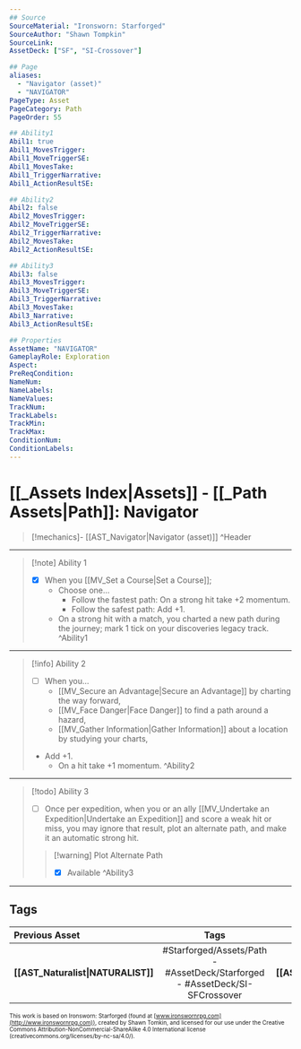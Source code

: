 ```yaml
---
## Source
SourceMaterial: "Ironsworn: Starforged"
SourceAuthor: "Shawn Tompkin"
SourceLink: 
AssetDeck: ["SF", "SI-Crossover"]

## Page
aliases:
  - "Navigator (asset)"
  - "NAVIGATOR"
PageType: Asset
PageCategory: Path
PageOrder: 55

## Ability1
Abil1: true
Abil1_MovesTrigger:
Abil1_MoveTriggerSE:
Abil1_MovesTake:
Abil1_TriggerNarrative:
Abil1_ActionResultSE:

## Ability2
Abil2: false
Abil2_MovesTrigger:
Abil2_MoveTriggerSE:
Abil2_TriggerNarrative:
Abil2_MovesTake:
Abil2_ActionResultSE:

## Ability3
Abil3: false
Abil3_MovesTrigger:
Abil3_MoveTriggerSE:
Abil3_TriggerNarrative:
Abil3_MovesTake:
Abil3_Narrative:
Abil3_ActionResultSE:

## Properties
AssetName: "NAVIGATOR"
GameplayRole: Exploration
Aspect:
PreReqCondition: 
NameNum:
NameLabels:
NameValues:
TrackNum:
TrackLabels:
TrackMin:
TrackMax:
ConditionNum:
ConditionLabels:
---
```

# [[_Assets Index|Assets]] - [[_Path Assets|Path]]: Navigator
> [!mechanics]- [[AST_Navigator|Navigator (asset)]] ^Header
___
> [!note] Ability 1
> - [x] When you [[MV_Set a Course|Set a Course]];
> 	- Choose one...
> 		- Follow the fastest path: On a strong hit take +2 momentum.
> 		- Follow the safest path: Add +1. 
> 	- On a strong hit with a match, you charted a new path during the journey; mark 1 tick on your discoveries legacy track. ^Ability1
___
> [!info] Ability 2
> - [ ] When you...
> 	- [[MV_Secure an Advantage|Secure an Advantage]] by charting the way forward,
> 	- [[MV_Face Danger|Face Danger]] to find a path around a hazard,
> 	- [[MV_Gather Information|Gather Information]] about a location by studying your charts,
> - Add +1.
> 	- On a hit take +1 momentum. ^Ability2
___
> [!todo] Ability 3
> - [ ] Once per expedition, when you or an ally [[MV_Undertake an Expedition|Undertake an Expedition]] and score a weak hit or miss, you may ignore that result, plot an alternate path, and make it an automatic strong hit.
> > [!warning] Plot Alternate Path
> > - [x] Available ^Ability3
___

## Tags
| Previous Asset | Tags | Next Asset |
| :--- | :---: | ---: |
| **[[AST_Naturalist\|NATURALIST]]** | #Starforged/Assets/Path - #AssetDeck/Starforged - #AssetDeck/SI-SFCrossover | **[[AST_Outcast\|OUTCAST]]** |

<font size=-2>This work is based on Ironsworn: Starforged (found at [www.ironswornrpg.com](http://www.ironswornrpg.com)), created by Shawn Tomkin, and licensed for our use under the Creative Commons Attribution-NonCommercial-ShareAlike 4.0 International license  (creativecommons.org/licenses/by-nc-sa/4.0/).</font>